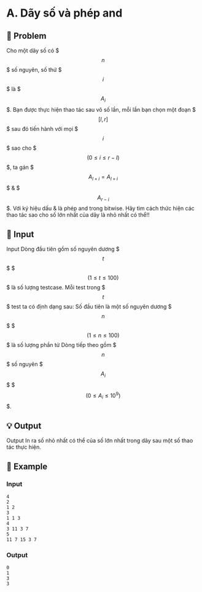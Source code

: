 # A. Dãy số và phép and

## 📖 Problem

Cho một dãy số có $$$n$$$ số nguyên, số thứ $$$i$$$ là $$$A_i$$$. Bạn được thực hiện thao tác sau vô số lần, mỗi lần bạn chọn một đoạn $$$[l,r]$$$ sau đó tiến hành với mọi $$$i$$$ sao cho $$$(0 \leq i \leq r-l)$$$, ta gán $$$A_{l+i}=A_{l+i}$$$ & $$$A_{r-i}$$$. Với ký hiệu dấu & là phép and trong bitwise.
Hãy tìm cách thức hiện các thao tác sao cho số lớn nhất của dãy là nhỏ nhất có thể!!


## 🧩 Input

Input
Dòng đầu tiên gồm số nguyên dương $$$t$$$ $$$(1 \leq t \leq 100)$$$ là số lượng testcase. Mỗi test trong $$$t$$$ test ta có định dạng sau:
Số đầu tiên là một số nguyên dương $$$n$$$ $$$(1 \leq n \leq 100)$$$ là số lượng phần tử
Dòng tiếp theo gồm $$$n$$$ số nguyên $$$A_i$$$ $$$(0 \leq A_i \leq 10^9)$$$.


## 💡 Output

Output
In ra số nhỏ nhất có thể của số lớn nhất trong dãy sau một số thao tác thực hiện.


## 🧠 Example

### Input

```text
4
2
1 2
3
1 1 3
4
3 11 3 7
5
11 7 15 3 7
```

### Output

```text
0
1
3
3
```


